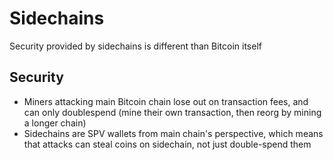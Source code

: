 # Sidechains 

Security provided by sidechains is different than Bitcoin itself

## Security

- Miners attacking main Bitcoin chain lose out on transaction fees, and
  can only doublespend (mine their own transaction, then reorg by
  mining a longer chain)
- Sidechains are SPV wallets from main chain's perspective, which means
  that attacks can steal coins on sidechain, not just double-spend them

